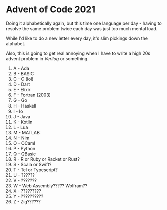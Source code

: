 # Advent of Code 2021
Doing it alphabetically again, but this time one language per day - having to resolve the same problem twice each day was just too much mental load.

While I'd like to do a new letter every day, it's slim pickings down the alphabet.

Also, this is going to get real annoying when I have to write a high 20s advent problem in _Verilog_ or something.

1. A - Ada
1. B - BASIC
1. C - C (lol)
1. D - Dart
1. E - Elixir
1. F - Fortran (2003)
1. G - Go
1. H - Haskell
1. I - Io
1. J - Java
1. K - Kotlin
1. L - Lua
1. M - MATLAB
1. N - Nim
1. O - OCaml
1. P - Python
1. Q - QBasic
1. R - R or Ruby or Racket or Rust?
1. S - Scala or Swift?
1. T - Tcl or Typescript?
1. U - ??????
1. V - ???????
1. W - Web Assembly????? Wolfram??
1. X - ?????????
1. Y - ??????????
1. Z - Zig??????

